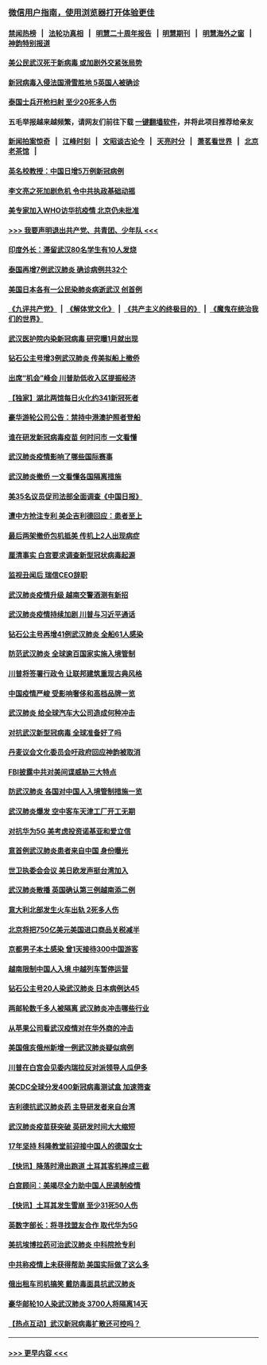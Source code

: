 ### [微信用户指南，使用浏览器打开体验更佳](https://github.com/gfw-breaker/banned-news1/blob/master/indexes/wechat-guide.md?t=0)
#### [禁闻热榜](热点新闻.md?t=0)  &nbsp;&nbsp;|&nbsp;&nbsp; [法轮功真相](https://github.com/gfw-breaker/truth/blob/master/README.md?t=0) &nbsp;&nbsp;|&nbsp;&nbsp; [明慧二十周年报告](https://github.com/gfw-breaker/mh-reports/blob/master/README.md?t=0) &nbsp;&nbsp;|&nbsp;&nbsp;[明慧期刊](https://github.com/gfw-breaker/mh-qikan) &nbsp;&nbsp;|&nbsp;&nbsp; [明慧海外之窗](https://github.com/gfw-breaker/mh-news/blob/master/README.md?t=0) &nbsp;&nbsp;|&nbsp;&nbsp; [神韵特别报道](https://github.com/gfw-breaker/mh-news/blob/master/shenyun.md?t=0)
#### [美公民武汉死于新病毒 或加剧外交紧张局势](../pages/nsc418/n11854331.md?t=02090622) 
#### [新冠病毒入侵法国滑雪胜地 5英国人被确诊](../pages/nsc418/n11854307.md?t=02090622) 
#### [泰国士兵开枪扫射 至少20死多人伤](../pages/nsc418/n11854276.md?t=02090622) 
#### 五毛举报越来越频繁，请网友们前往下载 [一键翻墙软件](https://github.com/gfw-breaker/ssr-accounts)，并将此项目推荐给亲友
#### [新闻拍案惊奇](https://github.com/gfw-breaker/banned-news1/blob/master/pages/link4.md) &nbsp;&nbsp;|&nbsp;&nbsp; [江峰时刻](https://github.com/gfw-breaker/banned-news1/blob/master/pages/link4.md) &nbsp;&nbsp;|&nbsp;&nbsp; [文昭谈古论今](https://github.com/gfw-breaker/banned-news1/blob/master/pages/link4.md) &nbsp;&nbsp;|&nbsp;&nbsp; [天亮时分](https://github.com/gfw-breaker/banned-news1/blob/master/pages/link4.md) &nbsp;&nbsp;|&nbsp;&nbsp; [萧茗看世界](https://github.com/gfw-breaker/banned-news1/blob/master/pages/link4.md) &nbsp;&nbsp;|&nbsp;&nbsp; [北京老茶馆](https://github.com/gfw-breaker/banned-news1/blob/master/pages/link4.md) &nbsp;&nbsp;|&nbsp;&nbsp; 
#### [英名校教授：中国日增5万例新冠病例](../pages/nsc418/n11854174.md?t=02090622) 
#### [李文亮之死加剧危机 令中共执政基础动摇](../pages/nsc418/n11854003.md?t=02090622) 
#### [美专家加入WHO访华抗疫情 北京仍未批准](../pages/nsc418/n11854043.md?t=02090622) 
#### [>>> 我要声明退出共产党、共青团、少年队 <<<](https://github.com/begood0513/goodnews/blob/master/quit/letter.md) 
#### [印度外长：滞留武汉80名学生有10人发烧](../pages/nsc418/n11853821.md?t=02090622) 
#### [泰国再增7例武汉肺炎 确诊病例共32个](../pages/nsc418/n11853808.md?t=02090622) 
#### [美国日本各有一公民染肺炎病逝武汉 创首例](../pages/nsc418/n11853509.md?t=02090622) 
#### [《九评共产党》](https://github.com/begood0513/9ping.md/blob/master/README.md) &nbsp;|&nbsp; [《解体党文化》](../../../../jtdwh.md/blob/master/README.md)  &nbsp;|&nbsp; [《共产主义的终极目的》](../../../../gczydzjmd.md/blob/master/README.md) &nbsp;|&nbsp; [《魔鬼在统治我们的世界》](../../../../mgztzwmdsj.md/blob/master/README.md) 
#### [武汉医护院内染新冠病毒 研究曝1月就出现](../pages/nsc418/n11852928.md?t=02090622) 
#### [钻石公主号增3例武汉肺炎 传美拟船上撤侨](../pages/nsc418/n11853240.md?t=02090622) 
#### [出席“机会”峰会 川普助低收入区提振经济](../pages/nsc418/n11853232.md?t=02090622) 
#### [【独家】湖北两馆每日火化约341新冠死者](../pages/nsc418/n11845444.md?t=02090622) 
#### [豪华游轮公司公告：禁持中港澳护照者登船](../pages/nsc418/n11852761.md?t=02090622) 
#### [谁在研发新冠病毒疫苗 何时问市 一文看懂](../pages/nsc418/n11852840.md?t=02090622) 
#### [武汉肺炎疫情影响了哪些国际赛事](../pages/nsc418/n11852441.md?t=02090622) 
#### [武汉肺炎撤侨 一文看懂各国隔离措施](../pages/nsc418/n11844216.md?t=02090622) 
#### [美35名议员促司法部全面调查《中国日报》](../pages/nsc418/n11852435.md?t=02090622) 
#### [遭中方抢注专利 美企吉利德回应：患者至上](../pages/nsc418/n11852037.md?t=02090622) 
#### [最后两架撤侨包机抵美 传机上2人出现病症](../pages/nsc418/n11852173.md?t=02090622) 
#### [厘清事实 白宫要求调查新型冠状病毒起源](../pages/nsc418/n11852106.md?t=02090622) 
#### [监视丑闻后 瑞信CEO辞职](../pages/nsc418/n11852127.md?t=02090622) 
#### [武汉肺炎疫情升级 越南交警酒测有新招](../pages/nsc418/n11851632.md?t=02090622) 
#### [武汉肺炎疫情持续加剧 川普与习近平通话](../pages/nsc418/n11851613.md?t=02090622) 
#### [钻石公主号再增41例武汉肺炎 全船61人感染](../pages/nsc418/n11850401.md?t=02090622) 
#### [防范武汉肺炎 全球逾百国家实施入境管制](../pages/nsc418/n11850557.md?t=02090622) 
#### [川普将签署行政令 让联邦建筑重现古典风格](../pages/nsc418/n11850654.md?t=02090622) 
#### [中国疫情严峻 受影响奢侈和高档品牌一览](../pages/nsc418/n11850319.md?t=02090622) 
#### [武汉肺炎 给全球汽车大公司造成何种冲击](../pages/nsc418/n11850056.md?t=02090622) 
#### [对抗武汉新型冠病毒 全球准备好了吗](../pages/nsc418/n11850142.md?t=02090622) 
#### [丹麦议会文化委员会吁政府回应神韵被取消](../pages/nsc418/n11849312.md?t=02090622) 
#### [FBI披露中共对美间谍威胁三大特点](../pages/nsc418/n11849700.md?t=02090622) 
#### [防武汉肺炎 各国对中国人入境管制措施一览](../pages/nsc418/n11838726.md?t=02090622) 
#### [武汉肺炎爆发 空中客车天津工厂开工无期](../pages/nsc418/n11849634.md?t=02090622) 
#### [对抗华为5G 美考虑投资诺基亚和爱立信](../pages/nsc418/n11849510.md?t=02090622) 
#### [意首例武汉肺炎患者来自中国 身份曝光](../pages/nsc418/n11849454.md?t=02090622) 
#### [世卫执委会会议 美日欧发声挺台湾加入](../pages/nsc418/n11849433.md?t=02090622) 
#### [武汉肺炎散播 英国确认第三例越南添二例](../pages/nsc418/n11849439.md?t=02090622) 
#### [意大利北部发生火车出轨 2死多人伤](../pages/nsc418/n11848999.md?t=02090622) 
#### [北京将把750亿美元美国进口商品关税减半](../pages/nsc418/n11848896.md?t=02090622) 
#### [京都男子本土感染 曾1天接待300中国游客](../pages/nsc418/n11848641.md?t=02090622) 
#### [越南限制中国人入境 中越列车暂停运营](../pages/nsc418/n11847844.md?t=02090622) 
#### [钻石公主号20人染武汉肺炎 日本病例达45](../pages/nsc418/n11847823.md?t=02090622) 
#### [两邮轮数千多人被隔离 武汉肺炎冲击哪些行业](../pages/nsc418/n11847456.md?t=02090622) 
#### [从苹果公司看武汉疫情对在华外商的冲击](../pages/nsc418/n11847586.md?t=02090622) 
#### [美国俄亥俄州新增一例武汉肺炎疑似病例](../pages/nsc418/n11847714.md?t=02090622) 
#### [川普在白宫会见委内瑞拉反对派领导人瓜伊多](../pages/nsc418/n11847391.md?t=02090622) 
#### [美CDC全球分发400新冠病毒测试盒 加速筛查](../pages/nsc418/n11847260.md?t=02090622) 
#### [吉利德抗武汉肺炎药 主导研发者来自台湾](../pages/nsc418/n11847064.md?t=02090622) 
#### [武汉肺炎疫苗获突破 英研发时间大大缩短](../pages/nsc418/n11846915.md?t=02090622) 
#### [17年坚持 科隆教堂前迎接中国人的德国女士](../pages/nsc418/n11846781.md?t=02090622) 
#### [【快讯】降落时滑出跑道 土耳其客机摔成三截](../pages/nsc418/n11847021.md?t=02090622) 
#### [白宫顾问：美竭尽全力助中国人民遏制疫情](../pages/nsc418/n11846756.md?t=02090622) 
#### [【快讯】土耳其发生雪崩 至少31死50人伤](../pages/nsc418/n11846680.md?t=02090622) 
#### [英数字部长：将寻找盟友合作 取代华为5G](../pages/nsc418/n11846485.md?t=02090622) 
#### [美抗埃博拉药可治武汉肺炎 中科院抢专利](../pages/nsc418/n11846409.md?t=02090622) 
#### [中共称疫情上未获得帮助 美国实际做了这么多](../pages/nsc418/n11846008.md?t=02090622) 
#### [俄出租车司机搞笑 戴防毒面具抗武汉肺炎](../pages/nsc418/n11845703.md?t=02090622) 
#### [豪华邮轮10人染武汉肺炎 3700人将隔离14天](../pages/nsc418/n11845543.md?t=02090622) 
#### [【热点互动】武汉新冠病毒扩散还可控吗？](../pages/nsc418/n11844750.md?t=02090622) 

----
#### [ >>> 更早内容 <<< ](../indexes/nsc418-earlier.md)
